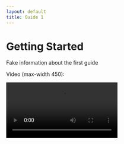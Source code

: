 ```yaml
---
layout: default
title: Guide 1
---
```


<link rel="stylesheet" type="text/css" href="../_style/custom.css" />

# Getting Started

Fake information about the first guide

Video (max-width 450):

<!-- <video controls loop style="max-width:450px"> -->
<video controls loop class="myvideo">
<source src="./resources/sample.mp4" type="video/mp4">
</video>